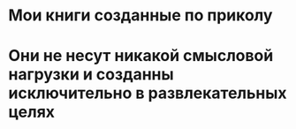 # Мои книги созданные по приколу
# Они не несут никакой смысловой нагрузки и созданны исключительно в развлекательных целях